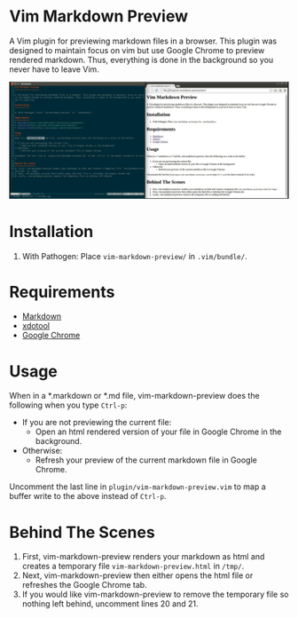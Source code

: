 Vim Markdown Preview
====================

A Vim plugin for previewing markdown files in a browser. This plugin was designed to maintain focus on vim but use Google Chrome to preview rendered markdown. Thus, everything is done in the background so you never have to leave Vim.

![Screenshot](images/screenshot.gif?raw=true "Screenshot")

Installation
============

1. With Pathogen: Place `vim-markdown-preview/` in `.vim/bundle/`.

Requirements
============
* [Markdown](http://daringfireball.net/projects/markdown/)
* [xdotool](https://github.com/jordansissel/xdotool)
* [Google Chrome](https://www.google.com/chrome/browser/)

Usage
=====
When in a *.markdown or *.md file, vim-markdown-preview does the following when you type `Ctrl-p`:

* If you are not previewing the current file:
    * Open an html rendered version of your file in Google Chrome in the background.
* Otherwise:
    * Refresh your preview of the current markdown file in Google Chrome.

Uncomment the last line in `plugin/vim-markdown-preview.vim` to map a buffer write to the above instead of `Ctrl-p`.

Behind The Scenes
=================
1. First, vim-markdown-preview renders your markdown as html and creates a temporary file `vim-markdown-preview.html` in `/tmp/`.
2. Next, vim-markdown-preview then either opens the html file or refreshes the Google Chrome tab.
3. If you would like vim-markdown-preview to remove the temporary file so nothing left behind, uncomment lines 20 and 21.
